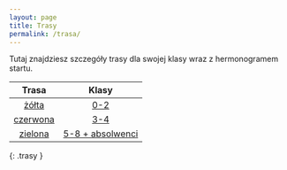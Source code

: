 ```yaml
---
layout: page
title: Trasy
permalink: /trasa/
---
```


Tutaj znajdziesz szczegóły trasy dla swojej klasy wraz z hermonogramem startu.

|            Trasa            |               Klasy                |
|:---------------------------:|:----------------------------------:|
|    [żółta](/trasa/zolta)    |        [0-2](/trasa/zolta)         |
| [czerwona](/trasa/czerwona) |       [3-4](/trasa/czerwona)       |
|  [zielona](/trasa/zielona)  | [5-8 + absolwenci](/trasa/zielona) |
{: .trasy }


